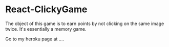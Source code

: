 # React-ClickyGame

The object of this game is to earn points by not clicking on the same image twice. It's essentially a memory game. 

Go to my heroku page at .... 

